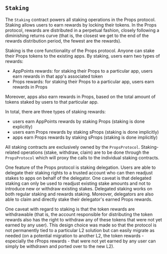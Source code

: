 ## `Staking`

The `Staking` contract powers all staking operations in the Props protocol. Staking allows users to earn rewards by locking their tokens. In the Props protocol, rewards are distributed in a perpetual fashion, closely following a diminishing returns curve (that is, the closest we get to the end of the rewards distribution period, the fewest are the rewards).

Staking is the core functionality of the Props protocol. Anyone can stake their Props tokens to the existing apps. By staking, users earn two types of rewards:

- AppPoints rewards: for staking their Props to a particular app, users earn rewards in that app's associated token
- Props rewards: for staking their Props to a particular app, users earn rewards in Props

Moreover, apps also earn rewards in Props, based on the total amount of tokens staked by users to that particular app.

In total, there are three types of staking rewards:

- users earn AppPoints rewards by staking Props (staking is done explicitly)
- users earn Props rewards by staking sProps (staking is done implicitly)
- apps earn Props rewards by staking sProps (staking is done implicitly)

All staking contracts are exclusively owned by the `PropsProtocol`. Staking-related operations (stake, withdraw, claim) are to be done through the `PropsProtocol` which will proxy the calls to the individual staking contracts.

One feature of the Props protocol is staking delegation. Users are able to delegate their staking rights to a trusted account who can then readjust stakes to apps on behalf of the delegator. One caveat is that delegated staking can only be used to readjust existing stake amounts and not to introduce new or withdraw existing stakes. Delegated staking works on both regular staking and rewards staking. Moreover, delegators are also able to claim and directly stake their delegator's earned Props rewards.

One caveat with regard to staking is that the token rewards are withdrawable (that is, the account responsible for distributing the token rewards also has the right to withdraw any of these tokens that were not yet earned by any user). This design choice was made so that the protocol is not permanently tied to a particular L2 solution but can easily migrate as needed (on a potential migration to another L2, the token rewards - especially the rProps rewards - that were not yet earned by any user can simply be withdrawn and ported over to the new L2).
